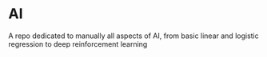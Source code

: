 # AI
A repo dedicated to manually all aspects of AI, from basic linear and logistic regression to deep reinforcement learning
